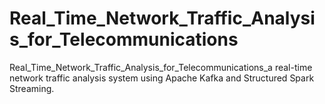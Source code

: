 # Real_Time_Network_Traffic_Analysis_for_Telecommunications
Real_Time_Network_Traffic_Analysis_for_Telecommunications_a real-time network traffic analysis system using Apache Kafka and Structured Spark Streaming.
